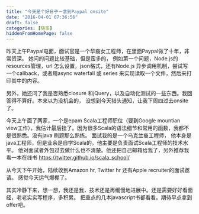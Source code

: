 ```yaml
---
title: "今天是个好日子－拿到Paypal onsite"
date: "2016-04-01 07:36:56"
draft: false
categories: [随笔]
hiddenFromHomePage: false
---
```

昨天上午Paypal电面，面试官是一个华裔女工程师，在里面Paypal做了十年，非常资深。 她问的问题比较基础，但是蛮多的， 例如第一个问题，Node.js的resources管理，url 怎么设置，json格式，还有Node.js 异步调用机制，尝试写一个callback，或者用async waterfall 或 series 来实现读取一个文件，然后来打印其中的内容。

另外，她还问了我是否熟悉closure 和jQuery，以及自动化测试的一些东西。我回答得不算好。本来以为没机会的， 没想到今天猎头通知，让我下周四过去onsite 了。

今天上午面了两家，一个是epam  Scala工程师职位（要到Google mountian view工作），我估计最后挂了。因为很多Scala的语法细节和常用的函数，我都不是很熟悉。没有java 刷题那么熟练。 面试我的是一个乌克兰裔工程师， 他本身是java工程师，但是业余是自学Scala的。他主要是负责面试Scala工程师的技术水平。 他对面试者外包过去做什么也不清楚。他还把自己邮箱给我了，另外推荐我看一本在线书
 https://twitter.github.io/scala_school/

从今天下午开始，陆续收到Amazon hr, Twitter hr 还有Apple  recruiter的面试邀请。 感觉今天运气爆棚了。

其实冷静下来，想一想，我还是我，技术还是再缓慢地进展中。还是需要好好看面经，老老实实写程序，多积累。 把重点的几本javascript书都看看。期待早点拿到offer吧。
